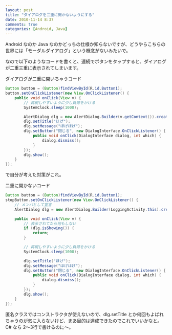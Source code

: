 ```yaml
---
layout: post
title: "ダイアログを二重に開かないようにする"
date: 2010-11-14 8:37
comments: true
categories: [Android, Java]
---
```

Android なのか Java なのかどっちの仕様か知らないですが、どうやらこちらの世界には「モーダルダイアログ」という概念がないみたいで。
<!--more-->
なので以下のようなコードを書くと、連続でボタンをタップすると、ダイアログが二重三重に表示されてしまいます。

ダイアログが二重に開いちゃうコード

```java
Button button = (Button)findViewById(R.id.Button1);
button.setOnClickListener(new View.OnClickListener() {
    public void onClick(View v) {
        // 再現しやすいように少し負荷をかける
        SystemClock.sleep(1000);

        AlertDialog dlg = new AlertDialog.Builder(v.getContext()).create();
        dlg.setTitle("ほげ");
        dlg.setMessage("ほげほげ");
        dlg.setButton("閉じる", new DialogInterface.OnClickListener() {
            public void onClick(DialogInterface dialog, int which) {
                dialog.dismiss();
            }
        });
        dlg.show();
    }
});
```

で自分が考えた対策がこれ。

二重に開かないコード

```java
Button button = (Button)findViewById(R.id.Button1);
stopButton.setOnClickListener(new View.OnClickListener() {
    // メンバとして宣言
    AlertDialog dlg = new AlertDialog.Builder(LoggingActivity.this).create();

    public void onClick(View v) {
        // 表示されてたら何もしない
        if (dlg.isShowing()) {
            return;
        }

        // 再現しやすいように少し負荷をかける
        SystemClock.sleep(1000);

        dlg.setTitle("ほげ");
        dlg.setMessage("ほげほげ");
        dlg.setButton("閉じる", new DialogInterface.OnClickListener() {
            public void onClick(DialogInterface dialog, int which) {
                dialog.dismiss();
            }
        });
        dlg.show();
    }
});
```

匿名クラスではコンストラクタが使えないので、dlg.setTitle とか何回もよばれちゃうのが気に入らないけど、まあ目的は達成できたのでこれでいいかなと。 C# なら 2〜3行で書けるのに〜。